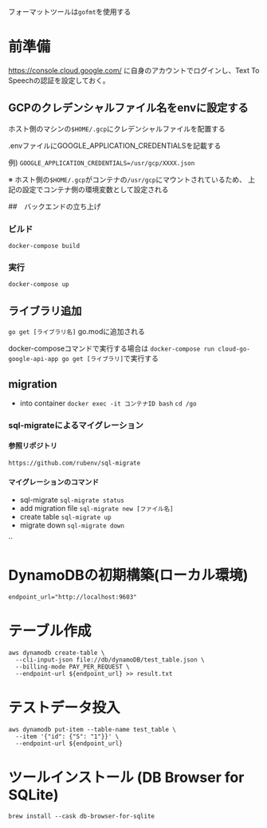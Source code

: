 フォーマットツールは`gofmt`を使用する

# 前準備
https://console.cloud.google.com/
に自身のアカウントでログインし、Text To Speechの認証を設定しておく。

## GCPのクレデンシャルファイル名をenvに設定する
ホスト側のマシンの`$HOME/.gcp`にクレデンシャルファイルを配置する

.envファイルにGOOGLE_APPLICATION_CREDENTIALSを記載する

例)
`GOOGLE_APPLICATION_CREDENTIALS=/usr/gcp/XXXX.json`

※ ホスト側の`$HOME/.gcp`がコンテナの`/usr/gcp`にマウントされているため、
上記の設定でコンテナ側の環境変数として設定される


##　バックエンドの立ち上げ
### ビルド
`docker-compose build`
### 実行
`docker-compose up`


## ライブラリ追加
`go get [ライブラリ名]`
go.modに追加される

docker-composeコマンドで実行する場合は
`docker-compose run cloud-go-google-api-app go get [ライブラリ]`で実行する


## migration
* into container
`docker exec -it コンテナID bash`
`cd /go`

### sql-migrateによるマイグレーション
#### 参照リポジトリ
`https://github.com/rubenv/sql-migrate`

#### マイグレーションのコマンド
* sql-migrate
`sql-migrate status`
* add migration file
`sql-migrate new [ファイル名]`
* create table
`sql-migrate up`
* migrate down
`sql-migrate down`

``



# DynamoDBの初期構築(ローカル環境)
`endpoint_url="http://localhost:9603"`

# テーブル作成
```
aws dynamodb create-table \
  --cli-input-json file://db/dynamoDB/test_table.json \
  --billing-mode PAY_PER_REQUEST \
  --endpoint-url ${endpoint_url} >> result.txt
```
# テストデータ投入
```
aws dynamodb put-item --table-name test_table \
  --item '{"id": {"S": "1"}}' \
  --endpoint-url ${endpoint_url}
```

# ツールインストール (DB Browser for SQLite)
`brew install --cask db-browser-for-sqlite`
